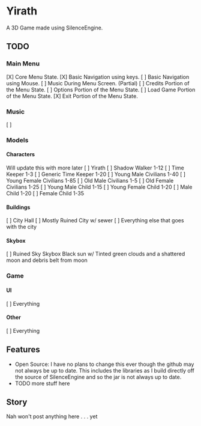 # Yirath
A 3D Game made using SilenceEngine.

## TODO
### Main Menu
[X] Core Menu State.
[X] Basic Navigation using keys.
[ ] Basic Navigation using Mouse.
[ ] Music During Menu Screen. (Partial)
[ ] Credits Portion of the Menu State.
[ ] Options Portion of the Menu State.
[ ] Load Game Portion of the Menu State.
[X] Exit Portion of the Menu State.

### Music
[ ] 

### Models
#### Characters
Will update this with more later
[ ] Yirath
[ ] Shadow Walker 1-12
[ ] Time Keeper 1-3
[ ] Generic Time Keeper 1-20
[ ] Young Male Civilians 1-40
[ ] Young Female Civilians 1-85
[ ] Old Male Civilians 1-5
[ ] Old Female Civilians 1-25
[ ] Young Male Child 1-15
[ ] Young Female Child 1-20
[ ] Male Child 1-20
[ ] Female Child 1-35

#### Buildings
[ ] City Hall
[ ] Mostly Ruined City w/ sewer
[ ] Everything else that goes with the city

#### Skybox
[ ] Ruined Sky Skybox Black sun w/ Tinted green clouds and a shattered moon and debris belt from moon

### Game
#### UI
[ ] Everything

#### Other
[ ] Everything

## Features
- Open Source: I have no plans to change this ever though the github may not always be up to date. This includes the libraries as I build directly off the source of SilenceEngine and so the jar is not always up to date.
- TODO more stuff here

## Story
Nah won't post anything here . . . yet
